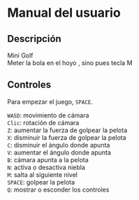 # Manual del usuario

## Descripción

Mini Golf                                     
Meter la bola en el hoyo , sino pues tecla M

## Controles

Para empezar el juego, `SPACE`.

`WASD`: movimiento de cámara                 
`Clic`: rotación de cámara  
`Z`: aumentar la fuerza de golpear la pelota  
`X`: disminuir  la fuerza de golpear la pelota  
`C`: disminuir el ángulo donde apunta            
`V`: aumentar el ángulo donde apunta          
`B`: cámara apunta a la pelota               
`N`: activa o desactiva niebla                
`M`: salta al siguiente nivel                
`SPACE`: golpear la pelota                           
`Q`: mostrar o esconder los controles 

